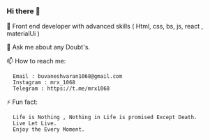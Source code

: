 ### Hi there 👋

<!--
**MrX1068/MrX1068** is a ✨ _special_ ✨ repository because its `README.md` (this file) appears on your GitHub profile.

Here are some ideas to get you started:

- 🔭 I’m currently working on ...
- 🌱 I’m currently learning ...
- 👯 I’m looking to collaborate on ...
- 🤔 I’m looking for help with ...
- 💬 Ask me about ...
- 📫 How to reach me: ...
- 😄 Pronouns: ...
- ⚡ Fun fact: ...
-->
🔭 Front end developer with advanced skills ( Html, css, bs, js, react , materialUi )

💬 Ask me about any Doubt's.

📫 How to reach me: 
      
      Email : buvaneshvaran1068@gmail.com
      Instagram : mrx_1068
      Telegram : https://t.me/mrx1068
    
⚡ Fun fact: 
     
      Life is Nothing , Nothing in Life is promised Except Death. 
      Live Let Live.
      Enjoy the Every Moment.
